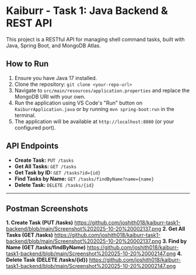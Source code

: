 # Kaiburr - Task 1: Java Backend & REST API

This project is a RESTful API for managing shell command tasks, built with Java, Spring Boot, and MongoDB Atlas.

## How to Run

1.  Ensure you have Java 17 installed.
2.  Clone the repository: `git clone <your-repo-url>`
3.  Navigate to `src/main/resources/application.properties` and replace the MongoDB URI with your own.
4.  Run the application using VS Code's "Run" button on `KaiburrApplication.java` or by running `mvn spring-boot:run` in the terminal.
5.  The application will be available at `http://localhost:8080` (or your configured port).

## API Endpoints

* **Create Task:** `PUT /tasks`
* **Get All Tasks:** `GET /tasks`
* **Get Task by ID:** `GET /tasks?id={id}`
* **Find Tasks by Name:** `GET /tasks/findByName?name={name}`
* **Delete Task:** `DELETE /tasks/{id}`

---

## Postman Screenshots



**1. Create Task (PUT /tasks)**
https://github.com/joshith018/kaiburr-task1-backend/blob/main/Screenshot%202025-10-20%20002137.png
**2. Get All Tasks (GET /tasks)**
https://github.com/joshith018/kaiburr-task1-backend/blob/main/Screenshot%202025-10-20%20002137.png
**3. Find by Name (GET /tasks/findByName)**
https://github.com/joshith018/kaiburr-task1-backend/blob/main/Screenshot%202025-10-20%20002147.png
**4. Delete Task (DELETE /tasks/{id})**
https://github.com/joshith018/kaiburr-task1-backend/blob/main/Screenshot%202025-10-20%20002147.png
